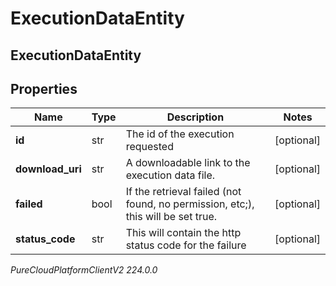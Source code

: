 # ExecutionDataEntity

## ExecutionDataEntity

## Properties

|Name | Type | Description | Notes|
|------------ | ------------- | ------------- | -------------|
| **id** | str | The id of the execution requested | [optional] |
| **download_uri** | str | A downloadable link to the execution data file. | [optional] |
| **failed** | bool | If the retrieval failed (not found, no permission, etc;), this will be set true. | [optional] |
| **status_code** | str | This will contain the http status code for the failure | [optional] |



_PureCloudPlatformClientV2 224.0.0_
